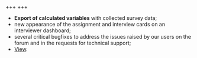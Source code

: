 +++
+++
-   **Export of calculated variables** with collected survey data;
-   new appearance of the assignment and interview cards on an
    interviewer dashboard;
-   several critical bugfixes to address the issues raised by our users
    on the forum and in the requests for technical support;
-   [View](/release-notes/version-5-24).